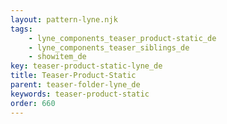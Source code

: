 ```yaml
---
layout: pattern-lyne.njk
tags: 
    - lyne_components_teaser_product-static_de
    - lyne_components_teaser_siblings_de
    - showitem_de
key: teaser-product-static-lyne_de
title: Teaser-Product-Static
parent: teaser-folder-lyne_de
keywords: teaser-product-static
order: 660
---
```

